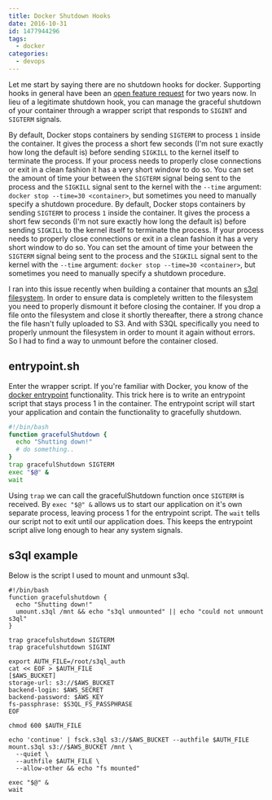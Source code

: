 ```yaml
---
title: Docker Shutdown Hooks
date: 2016-10-31
id: 1477944296
tags:
  - docker
categories:
  - devops
---
```


Let me start by saying there are no shutdown hooks for docker. Supporting hooks in general have been an [open feature request](https://github.com/docker/docker/issues/6982) for two years now. In lieu of a legitimate shutdown hook, you can manage the graceful shutdown of your container through a wrapper script that responds to `SIGINT` and `SIGTERM` signals.

<!-- more -->

By default, Docker stops containers by sending `SIGTERM` to process `1` inside the container. It gives the process a short few seconds (I'm not sure exactly how long the default is) before sending `SIGKILL` to the kernel itself to terminate the process. If your process needs to properly close connections or exit in a clean fashion it has a very short window to do so. You can set the amount of time your between the `SIGTERM` signal being sent to the process and the `SIGKILL` signal sent to the kernel with the `--time` argument: `docker stop --time=30 <container>`, but sometimes you need to manually specify a shutdown procedure.
By default, Docker stops containers by sending `SIGTERM` to process `1` inside the container. It gives the process a short few seconds (I'm not sure exactly how long the default is) before sending `SIGKILL` to the kernel itself to terminate the process. If your process needs to properly close connections or exit in a clean fashion it has a very short window to do so. You can set the amount of time your between the `SIGTERM` signal being sent to the process and the `SIGKILL` signal sent to the kernel with the `--time` argument: `docker stop --time=30 <container>`, but sometimes you need to manually specify a shutdown procedure.

I ran into this issue recently when building a container that mounts an  [s3ql filesystem](https://bitbucket.org/nikratio/s3ql/). In order to ensure data is completely written to the filesystem you need to properly dismount it before closing the container. If you drop a file onto the filesystem and close it shortly thereafter, there a strong chance the file hasn't fully uploaded to S3. And with S3QL specifically you need to properly unmount the filesystem in order to mount it again without errors. So I had to find a way to unmount before the container closed. 
 
## entrypoint.sh
Enter the wrapper script. If you're familiar with Docker, you know of the [docker entrypoint](https://docs.docker.com/engine/reference/#entrypoint-default-command-to-execute-at-runtime) functionality. This trick here is to write an entrypoint script that stays process 1 in the container. The entrypoint script will start your application and contain the functionality to gracefully shutdown. 

```bash
#!/bin/bash
function gracefulShutdown {
  echo "Shutting down!"
  # do something..
}
trap gracefulShutdown SIGTERM
exec "$@" &
wait
```
Using `trap` we can call the gracefulShutdown function once `SIGTERM` is received.
By `exec "$@" &` allows us to start our application on it's own separate process, leaving process 1 for the entrypoint script.
The `wait` tells our script not to exit until our application does. This keeps the entrypoint script alive long enough to hear any system signals.

## s3ql example
Below is the script I used to mount and unmount s3ql.

```
#!/bin/bash
function gracefulshutdown {
  echo "Shutting down!"
  umount.s3ql /mnt && echo "s3ql unmounted" || echo "could not unmount s3ql"
}

trap gracefulshutdown SIGTERM
trap gracefulshutdown SIGINT

export AUTH_FILE=/root/s3ql_auth
cat << EOF > $AUTH_FILE
[$AWS_BUCKET]
storage-url: s3://$AWS_BUCKET
backend-login: $AWS_SECRET
backend-password: $AWS_KEY
fs-passphrase: $S3QL_FS_PASSPHRASE
EOF

chmod 600 $AUTH_FILE

echo 'continue' | fsck.s3ql s3://$AWS_BUCKET --authfile $AUTH_FILE
mount.s3ql s3://$AWS_BUCKET /mnt \
  --quiet \
  --authfile $AUTH_FILE \
  --allow-other && echo "fs mounted"

exec "$@" &
wait
```